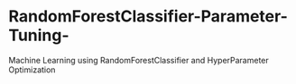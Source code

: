 # RandomForestClassifier-Parameter-Tuning-
Machine Learning using RandomForestClassifier and HyperParameter Optimization
